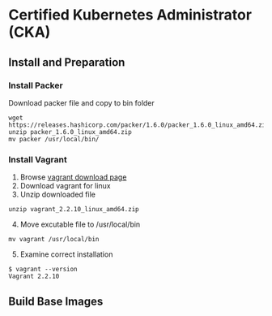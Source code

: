 # Certified Kubernetes Administrator (CKA)

## Install and Preparation

### Install Packer
Download packer file and copy to bin folder
```
wget https://releases.hashicorp.com/packer/1.6.0/packer_1.6.0_linux_amd64.zip
unzip packer_1.6.0_linux_amd64.zip
mv packer /usr/local/bin/
```

### Install Vagrant
1. Browse [vagrant download page](https://www.vagrantup.com/downloads)
2. Download vagrant for linux
3. Unzip downloaded file
```
unzip vagrant_2.2.10_linux_amd64.zip
```
4. Move excutable file to /usr/local/bin
```
mv vagrant /usr/local/bin
```
5. Examine correct installation
```
$ vagrant --version
Vagrant 2.2.10
```

## Build Base Images

